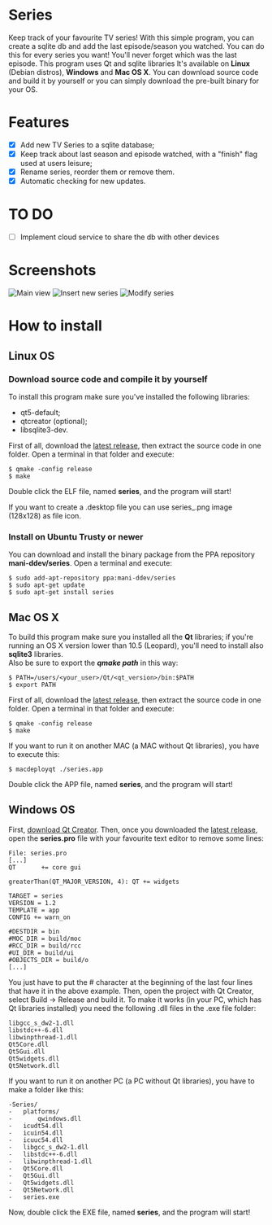 # Series
Keep track of your favourite TV series!
With this simple program, you can create a sqlite db and add the last episode/season you watched. You can do this for every series you want!
You'll never forget which was the last episode.
This program uses Qt and sqlite libraries
It's available on **Linux** (Debian distros), **Windows** and **Mac OS X**. You can download source code and build it by yourself or you can simply download the pre-built binary for your OS.
# Features
- [x] Add new TV Series to a sqlite database;
- [x] Keep track about last season and episode watched, with a "finish" flag used at users leisure;
- [x] Rename series, reorder them or remove them.
- [x] Automatic checking for new updates.

# TO DO
- [ ] Implement cloud service to share the db with other devices

# Screenshots

![](http://mani-gs.github.io/series/images/main.png "Main view")
![](http://mani-gs.github.io/series/images/insert.png "Insert new series")
![](http://mani-gs.github.io/series/images/modify.png "Modify series")

# How to install

## Linux OS

### Download source code and compile it by yourself
To install this program make sure you've installed the following libraries:
- qt5-default;
- qtcreator (optional);
- libsqlite3-dev.

First of all, download the [latest release](https://github.com/Mani-GS/series/releases/latest), then extract the source code in one folder.
Open a terminal in that folder and execute:
```script
$ qmake -config release
$ make
```
Double click the ELF file, named **series**, and the program will start!

If you want to create a .desktop file you can use series_.png image (128x128) as file icon.

### Install on Ubuntu Trusty or newer
You can download and install the binary package from the PPA repository **mani-ddev/series**. Open a terminal and execute:

```script
$ sudo add-apt-repository ppa:mani-ddev/series
$ sudo apt-get update
$ sudo apt-get install series
```

## Mac OS X

To build this program make sure you installed all the **Qt** libraries; if you're running an OS X version lower than 10.5 (Leopard), you'll need to install also **sqlite3** libraries. <br/>
Also be sure to export the _**qmake path**_ in this way:

```script
$ PATH=/users/<your_user>/Qt/<qt_version>/bin:$PATH
$ export PATH
```

First of all, download the [latest release](https://github.com/Mani-GS/series/releases/latest), then extract the source code in one folder. Open a terminal in that folder and execute:

```script
$ qmake -config release
$ make
```

If you want to run it on another MAC (a MAC without Qt libraries), you have to execute this:

```script
$ macdeployqt ./series.app
```

Double click the APP file, named **series**, and the program will start!

## Windows OS

First, [download Qt Creator](http://www.qt.io/download/).
Then, once you downloaded the [latest release](https://github.com/Mani-GS/series/releases/latest), open the **series.pro** file with your favourite text editor to remove some lines:

```script
File: series.pro
[...]
QT       += core gui

greaterThan(QT_MAJOR_VERSION, 4): QT += widgets

TARGET = series
VERSION = 1.2
TEMPLATE = app
CONFIG += warn_on

#DESTDIR = bin
#MOC_DIR = build/moc
#RCC_DIR = build/rcc
#UI_DIR = build/ui
#OBJECTS_DIR = build/o
[...]
```

You just have to put the # character at the beginning of the last four lines that have it in the above example. Then, open the project with Qt Creator, select Build -> Release and build it.
To make it works (in your PC, which has Qt libraries installed) you need the following .dll files in the .exe file folder:

```script
libgcc_s_dw2-1.dll
libstdc++-6.dll
libwinpthread-1.dll
Qt5Core.dll
Qt5Gui.dll
Qt5widgets.dll
Qt5Network.dll
```

If you want to run it on another PC (a PC without Qt libraries), you have to make a folder like this:

```script
-Series/
-   platforms/
-      	qwindows.dll
-   icudt54.dll
-   icuin54.dll
-   icuuc54.dll
-   libgcc_s_dw2-1.dll
-   libstdc++-6.dll
-   libwinpthread-1.dll
-   Qt5Core.dll
-   Qt5Gui.dll
-   Qt5widgets.dll
-   Qt5Network.dll
-   series.exe
```

Now, double click the EXE file, named **series**, and the program will start!
